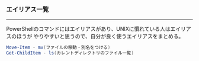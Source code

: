 ### エイリアス一覧

---

PowerShellのコマンドにはエイリアスがあり、UNIXに慣れている人はエイリアスのほうが
やりやすいと思うので、自分が良く使うエイリアスをまとめる。

```powershell
Move-Item - mv(ファイルの移動・別名をつける)
Get-ChildItem - ls(カレントディレクトリのファイル一覧)
```
